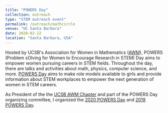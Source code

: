 ```yaml
---
title: "POWERS Day"
collection: outreach
type: "STEM outreach event"
permalink: /outreach/mathcircle
venue: "UC Santa Barbara"
date: 2020-02-22
location: "Santa Barbara, USA"
---
```


Hosted by UCSB's Association for Women in Mathematics ([AWM](https://awm-math.org/)), POWERS (Problem sOlving for Women to Encourage Research in STEM) Day aims to empower women pursuing careers in STEM fields. Throughout the day, there are talks and activities about math, physics, computer science, and more. [POWERS Day](https://powersday.thisiscool.com/) aims to make role models available to girls and provide information about STEM workplaces to empower the next generation of women in STEM careers.

As President of the the [UCSB AWM Chapter](https://web.math.ucsb.edu/~awm/index.html) and part of the POWERS Day organizing committee, I organized the [2020 POWERS Day](https://web.math.ucsb.edu/mathcircle/powersday.html) and [2019 POWERS Day](https://powersday.thisiscool.com/).
